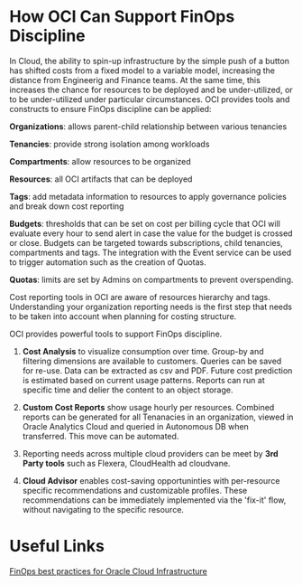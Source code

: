 # How OCI Can Support FinOps Discipline

In Cloud, the ability to spin-up infrastructure by the simple push of a button has shifted costs from a fixed model to a variable model, 
increasing the distance from Engineerig and Finance teams. At the same time, this increases the chance for resources to be deployed and be under-utilized,
or to be under-utilized under particular circumstances.
OCI provides tools and constructs to ensure FinOps discipline can be applied:

**Organizations**: allows parent-child relationship between various tenancies

**Tenancies**: provide strong isolation among workloads

**Compartments**: allow resources to be organized 

**Resources**: all OCI artifacts that can be deployed

**Tags**: add metadata information to resources to apply governance policies and break down cost reporting

**Budgets**: thresholds that can be set on cost per billing cycle that OCI will evaluate every hour to send alert in case the value for the budget is crossed or close. Budgets can be targeted towards subscriptions, child tenancies, compartments and tags. The integration with the Event service can be used to trigger automation such as the creation of Quotas.

**Quotas**: limits are set by Admins on compartments to prevent overspending.



Cost reporting tools in OCI are aware of resources hierarchy and tags.
Understanding your organization reporting needs is the first step that needs to be
taken into account when planning for costing structure.

OCI provides powerful tools to support FinOps discipline.



1. **Cost Analysis** to visualize consumption over time. Group-by and filtering dimensions are available to customers. Queries can be saved for re-use. Data can be extracted as csv and PDF. Future cost prediction is estimated based on current usage patterns. Reports can run at specific time and delier the content to an object storage.

2. **Custom Cost Reports** show usage hourly per resources. Combined reports can be generated for all Tenanacies in an organization, viewed in Oracle Analytics Cloud and queried in Autonomous DB when transferred. This move can be automated.

3. Reporting needs across multiple cloud providers can be meet by **3rd Party tools** such as Flexera, CloudHealth ad cloudvane.

4. **Cloud Advisor** enables cost-saving opportuninties with per-resource specific recommendations and customizable profiles. These recommendations can be immediately implemented via the 'fix-it' flow, without navigating to the specific resource.







# Useful Links

[FinOps best practices for Oracle Cloud Infrastructure](https://www.youtube.com/watch?v=0ia5wMwrAuI)